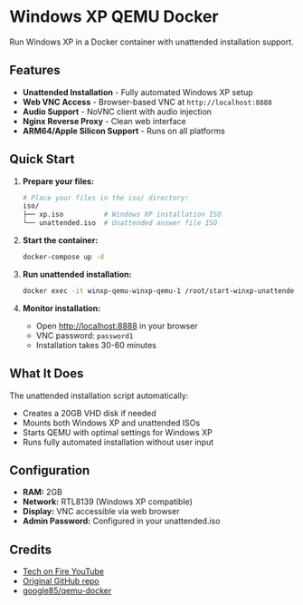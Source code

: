 # Windows XP QEMU Docker

Run Windows XP in a Docker container with unattended installation support.

## Features

- **Unattended Installation** - Fully automated Windows XP setup
- **Web VNC Access** - Browser-based VNC at `http://localhost:8888`
- **Audio Support** - NoVNC client with audio injection
- **Nginx Reverse Proxy** - Clean web interface
- **ARM64/Apple Silicon Support** - Runs on all platforms

## Quick Start

1. **Prepare your files:**

   ```bash
   # Place your files in the iso/ directory:
   iso/
   ├── xp.iso          # Windows XP installation ISO
   └── unattended.iso  # Unattended answer file ISO
   ```

2. **Start the container:**

   ```bash
   docker-compose up -d
   ```

3. **Run unattended installation:**

   ```bash
   docker exec -it winxp-qemu-winxp-qemu-1 /root/start-winxp-unattended-simple.sh
   ```

4. **Monitor installation:**
   - Open [http://localhost:8888](http://localhost:8888) in your browser
   - VNC password: `password1`
   - Installation takes 30-60 minutes

## What It Does

The unattended installation script automatically:

- Creates a 20GB VHD disk if needed
- Mounts both Windows XP and unattended ISOs
- Starts QEMU with optimal settings for Windows XP
- Runs fully automated installation without user input

## Configuration

- **RAM:** 2GB
- **Network:** RTL8139 (Windows XP compatible)
- **Display:** VNC accessible via web browser
- **Admin Password:** Configured in your unattended.iso

## Credits

- [Tech on Fire YouTube](https://www.youtube.com/watch?v=2EEzKlF7miA)
- [Original GitHub repo](https://github.com/theonemule/qemu-docker)
- [google85/qemu-docker](https://github.com/google85/qemu-docker)
